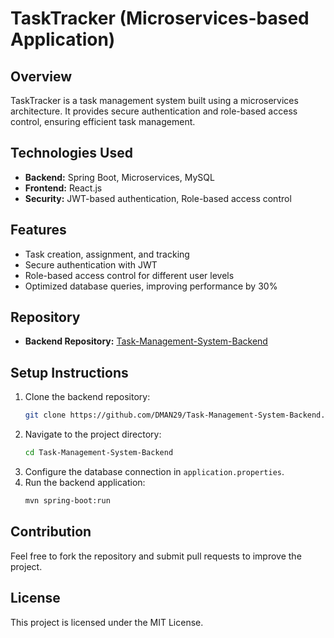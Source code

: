 # TaskTracker (Microservices-based Application)

## Overview
TaskTracker is a task management system built using a microservices architecture. It provides secure authentication and role-based access control, ensuring efficient task management.

## Technologies Used
- **Backend:** Spring Boot, Microservices, MySQL
- **Frontend:** React.js
- **Security:** JWT-based authentication, Role-based access control

## Features
- Task creation, assignment, and tracking
- Secure authentication with JWT
- Role-based access control for different user levels
- Optimized database queries, improving performance by 30%

## Repository
- **Backend Repository:** [Task-Management-System-Backend](https://github.com/DMAN29/Task-Management-System-Backend)

## Setup Instructions
1. Clone the backend repository:
   ```sh
   git clone https://github.com/DMAN29/Task-Management-System-Backend.git
   ```
2. Navigate to the project directory:
   ```sh
   cd Task-Management-System-Backend
   ```
3. Configure the database connection in `application.properties`.
4. Run the backend application:
   ```sh
   mvn spring-boot:run
   ```

## Contribution
Feel free to fork the repository and submit pull requests to improve the project.

## License
This project is licensed under the MIT License.

